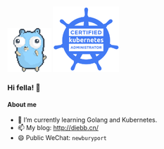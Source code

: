[<img src="https://github.com/BGBiao/BGBiao/blob/master/go.gif" width="100">](https://github.com/geeks7i/geeks7i/blob/main/go.gif) [<img src="https://github.com/cncf/artwork/blob/main/other/cka/color/kubernetes-cka-color.png"   width="150">](https://www.credly.com/badges/e5e725ee-e16b-4620-9311-4e44b88c92f2/public_url)

### Hi fella! 🌼

#### About me

- 🌱 I’m currently learning Golang and Kubernetes.
- 📫 My blog: http://diebb.cn/
- 😄 Public WeChat: `newburyport`
